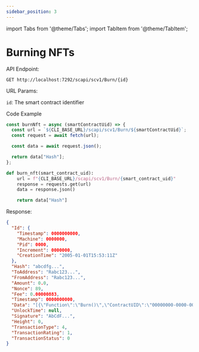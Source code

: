 ```yaml
---
sidebar_position: 3
---
```


import Tabs from '@theme/Tabs';
import TabItem from '@theme/TabItem';

# Burning NFTs

API Endpoint:

```
GET http://localhost:7292/scapi/scv1/Burn/{id}
```

URL Params:

`id`: The smart contract identifier

Code Example

<Tabs>
<TabItem value="js" label="NodeJS">

```js
const burnNft = async (smartContractUid) => {
  const url = `${CLI_BASE_URL}/scapi/scv1/Burn/${smartContractUid}`;
  const request = await fetch(url);

  const data = await request.json();

  return data["Hash"];
};
```

</TabItem>

<TabItem value="py" label="Python">

```python
def burn_nft(smart_contract_uid):
    url = f"{CLI_BASE_URL}/scapi/scv1/Burn/{smart_contract_uid}"
    response = requests.get(url)
    data = response.json()

    return data["Hash"]
```

</TabItem>
</Tabs>

Response:

```json
{
  "Id": {
    "Timestamp": 0000000000,
    "Machine": 0000000,
    "Pid": 0000,
    "Increment": 0000000,
    "CreationTime": "2005-01-01T15:53:11Z"
  },
  "Hash": "abcdfg...",
  "ToAddress": "Rabc123...",
  "FromAddress": "Rabc123...",
  "Amount": 0.0,
  "Nonce": 89,
  "Fee": 0.00000883,
  "Timestamp": 0000000000,
  "Data": "[{\"Function\":\"Burn()\",\"ContractUID\":\"00000000-0000-0000-0000-000000000000\",\"FromAddress\":\"Rabc123...\"}]",
  "UnlockTime": null,
  "Signature": "AbCdF...",
  "Height": 0,
  "TransactionType": 4,
  "TransactionRating": 1,
  "TransactionStatus": 0
}
```
